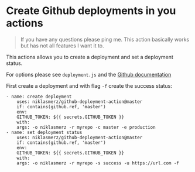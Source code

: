 # Create Github deployments in you actions

> If you have any questions please ping me. This action basically works but has not all features I want it to.

This actions allows you to create a deployment and set a deployment status.

For options please see `deployment.js` and the [Github documentation](https://developer.github.com/v3/repos/deployments/)

First create a deployment and with flag `-f`  create the success status:
````
- name: create deployment
    uses: niklasmerz/github-deployment-action@master
    if: contains(github.ref, 'master')
    env:
    GITHUB_TOKEN: ${{ secrets.GITHUB_TOKEN }}
    with:
    args: -o niklasmerz -r myrepo -c master -e production
- name: set deployment status
    uses: niklasmerz/github-deployment-action@master
    if: contains(github.ref, 'master')
    env:
    GITHUB_TOKEN: ${{ secrets.GITHUB_TOKEN }}
    with:
    args: -o niklasmerz -r myrepo -s success -u https://url.com -f
````
